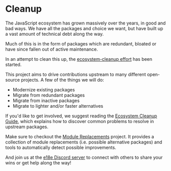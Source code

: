 # Cleanup

The JavaScript ecosystem has grown massively over the years, in good and bad ways. We have all the packages and choice we want, but have built up a vast amount of technical debt along the way.

Much of this is in the form of packages which are redundant, bloated or have since fallen out of active maintenance.

In an attempt to clean this up, the [ecosystem-cleanup effort](https://github.com/43081j/ecosystem-cleanup) has been started.

This project aims to drive contributions upstream to many different open-source projects. A few of the things we will do:

- Modernize existing packages
- Migrate from redundant packages
- Migrate from inactive packages
- Migrate to lighter and/or faster alternatives

If you'd like to get involved, we suggest reading the [Ecosystem Cleanup Guide](https://github.com/43081j/ecosystem-cleanup/blob/main/docs/guide.md), which explains how to discover common problems to resolve in upstream packages.

Make sure to checkout the [Module Replacements](https://github.com/es-tooling/module-replacements/tree/main?tab=readme-ov-file#module-replacements) project. It provides a collection of module replacements (i.e. possible alternative packages) and tools to automatically detect possible improvements.

And join us at the [e18e Discord server](https://chat.e18e.dev) to connect with others to share your wins or get help along the way!
